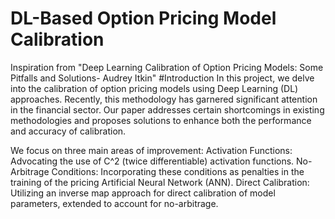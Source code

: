 # DL-Based Option Pricing Model Calibration
Inspiration from "Deep Learning Calibration of Option Pricing Models: Some Pitfalls and Solutions- Audrey Itkin"
#Introduction
In this project, we delve into the calibration of option pricing models using Deep Learning (DL) approaches. Recently, this methodology has garnered significant attention in the financial sector. Our paper addresses certain shortcomings in existing methodologies and proposes solutions to enhance both the performance and accuracy of calibration.

We focus on three main areas of improvement:
Activation Functions: Advocating the use of C^2 (twice differentiable) activation functions.
No-Arbitrage Conditions: Incorporating these conditions as penalties in the training of the pricing Artificial Neural Network (ANN).
Direct Calibration: Utilizing an inverse map approach for direct calibration of model parameters, extended to account for no-arbitrage.
